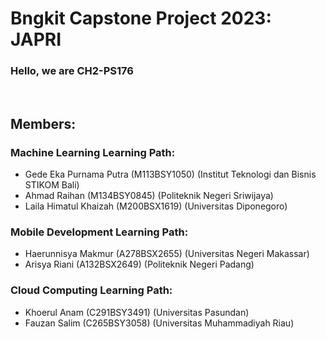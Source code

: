 # Bngkit Capstone Project 2023: JAPRI

### Hello, we are CH2-PS176
<br>

## Members:
### Machine Learning Learning Path:
- Gede Eka Purnama Putra (M113BSY1050) (Institut Teknologi dan Bisnis STIKOM Bali)
- Ahmad Raihan (M134BSY0845) (Politeknik Negeri Sriwijaya)
- Laila Himatul Khaizah (M200BSX1619) (Universitas Diponegoro)

### Mobile Development Learning Path:
- Haerunnisya Makmur (A278BSX2655) (Universitas Negeri Makassar)
- Arisya Riani (A132BSX2649) (Politeknik Negeri Padang)

### Cloud Computing Learning Path:
- Khoerul Anam (C291BSY3491) (Universitas Pasundan)
- Fauzan Salim (C265BSY3058) (Universitas Muhammadiyah Riau)
